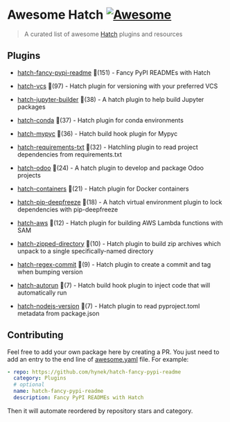 # Awesome Hatch [![Awesome](https://awesome.re/badge-flat.svg)](https://github.com/sindresorhus/awesome)

> A curated list of awesome [Hatch](https://hatch.pypa.io/latest/) plugins and resources


## Plugins
  
- [hatch-fancy-pypi-readme](https://github.com/hynek/hatch-fancy-pypi-readme) 🌟(151) - Fancy PyPI READMEs with Hatch
  
- [hatch-vcs](https://github.com/ofek/hatch-vcs) 🌟(97) - Hatch plugin for versioning with your preferred VCS
  
- [hatch-jupyter-builder](https://github.com/jupyterlab/hatch-jupyter-builder) 🌟(38) - A hatch plugin to help build Jupyter packages
  
- [hatch-conda](https://github.com/OldGrumpyViking/hatch-conda) 🌟(37) - Hatch plugin for conda environments
  
- [hatch-mypyc](https://github.com/ofek/hatch-mypyc) 🌟(36) - Hatch build hook plugin for Mypyc
  
- [hatch-requirements-txt](https://github.com/repo-helper/hatch-requirements-txt) 🌟(32) - Hatchling plugin to read project dependencies from requirements.txt
  
- [hatch-odoo](https://github.com/acsone/hatch-odoo) 🌟(24) - A hatch plugin to develop and package Odoo projects
  
- [hatch-containers](https://github.com/ofek/hatch-containers) 🌟(21) - Hatch plugin for Docker containers
  
- [hatch-pip-deepfreeze](https://github.com/sbidoul/hatch-pip-deepfreeze) 🌟(18) - A hatch virtual environment plugin to lock dependencies with pip-deepfreeze
  
- [hatch-aws](https://github.com/aka-raccoon/hatch-aws) 🌟(12) - Hatch plugin for building AWS Lambda functions with SAM
  
- [hatch-zipped-directory](https://github.com/dairiki/hatch-zipped-directory) 🌟(10) - Hatch plugin to build zip archives which unpack to a single specifically-named directory
  
- [hatch-regex-commit](https://github.com/frankie567/hatch-regex-commit) 🌟(9) - Hatch plugin to create a commit and tag when bumping version
  
- [hatch-autorun](https://github.com/ofek/hatch-autorun) 🌟(7) - Hatch build hook plugin to inject code that will automatically run
  
- [hatch-nodejs-version](https://github.com/agoose77/hatch-nodejs-version) 🌟(7) - Hatch plugin to read pyproject.toml metadata from package.json
  


## Contributing

Feel free to add your own package here by creating a PR. You just need to add an entry to the end line of [awesome.yaml](./awesome.yaml) file.
For example:

```yaml
- repo: https://github.com/hynek/hatch-fancy-pypi-readme
  category: Plugins
  # optional
  name: hatch-fancy-pypi-readme
  description: Fancy PyPI READMEs with Hatch
```

Then it will automate reordered by repository stars and category.